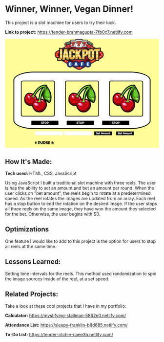 # Winner, Winner, Vegan Dinner!
This project is a slot machine for users to try their luck.

**Link to project:** https://tender-brahmagupta-7fb0c7.netlify.com

![alt tag](screencap.png)

## How It's Made:

**Tech used:** HTML, CSS, JavaScript

Using JavaScript I built a traditional slot machine with three reels. The user is has the ability to set an amount and bet an amount per round. When the user clicks on "bet amount", the reels begin to rotate at a predetermined speed. As the reel rotates the images are updated from an array. Each reel has a stop button to end the rotation on the desired image. If the user stops all three reels on the same image, they have won the amount they selected for the bet. Otherwise, the user begins with $0.

## Optimizations

One feature I would like to add to this project is the option for users to stop all reels at the same time.

## Lessons Learned:

Setting time intervals for the reels. This method used randomization to spin the image sources inside of the reel, at a set speed.

## Related Projects:
Take a look at these cool projects that I have in my portfolio:

**Calculator:** https://mystifying-stallman-5862e0.netlify.com/

**Attendance List:** https://sleepy-franklin-b8d685.netlify.com/

**To-Do List:** https://tender-ritchie-caee3b.netlify.com/
